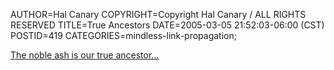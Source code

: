 AUTHOR=Hal Canary
COPYRIGHT=Copyright Hal Canary / ALL RIGHTS RESERVED
TITLE=True Ancestors
DATE=2005-03-05 21:52:03-06:00 (CST)
POSTID=419
CATEGORIES=mindless-link-propagation;

[The noble ash is our true ancestor...](http://thepaincomics.com/weekly041229.htm)
